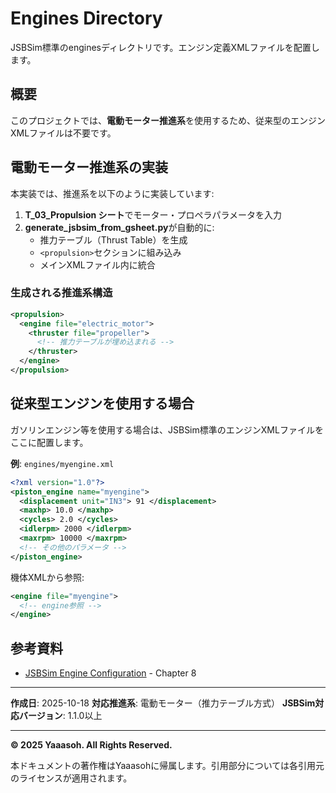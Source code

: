 # Engines Directory

JSBSim標準のenginesディレクトリです。エンジン定義XMLファイルを配置します。

## 概要

このプロジェクトでは、**電動モーター推進系**を使用するため、従来型のエンジンXMLファイルは不要です。

## 電動モーター推進系の実装

本実装では、推進系を以下のように実装しています:

1. **T_03_Propulsion シート**でモーター・プロペラパラメータを入力
2. **generate_jsbsim_from_gsheet.py**が自動的に:
   - 推力テーブル（Thrust Table）を生成
   - `<propulsion>`セクションに組み込み
   - メインXMLファイル内に統合

### 生成される推進系構造

```xml
<propulsion>
  <engine file="electric_motor">
    <thruster file="propeller">
      <!-- 推力テーブルが埋め込まれる -->
    </thruster>
  </engine>
</propulsion>
```

## 従来型エンジンを使用する場合

ガソリンエンジン等を使用する場合は、JSBSim標準のエンジンXMLファイルをここに配置します。

**例**: `engines/myengine.xml`

```xml
<?xml version="1.0"?>
<piston_engine name="myengine">
  <displacement unit="IN3"> 91 </displacement>
  <maxhp> 10.0 </maxhp>
  <cycles> 2.0 </cycles>
  <idlerpm> 2000 </idlerpm>
  <maxrpm> 10000 </maxrpm>
  <!-- その他のパラメータ -->
</piston_engine>
```

機体XMLから参照:
```xml
<engine file="myengine">
  <!-- engine参照 -->
</engine>
```

## 参考資料

- [JSBSim Engine Configuration](http://jsbsim.sourceforge.net/JSBSimReferenceManual.pdf) - Chapter 8

---

**作成日**: 2025-10-18
**対応推進系**: 電動モーター（推力テーブル方式）
**JSBSim対応バージョン**: 1.1.0以上

---

**© 2025 Yaaasoh. All Rights Reserved.**

本ドキュメントの著作権はYaaasohに帰属します。引用部分については各引用元のライセンスが適用されます。
